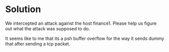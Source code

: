 # Solution

We intercepted an attack against the host finance1. Please help us figure out what the attack was supposed to do. 

It seems like to me that its a psh buffer overflow for the way it sends dummy that after sending a tcp packet.

